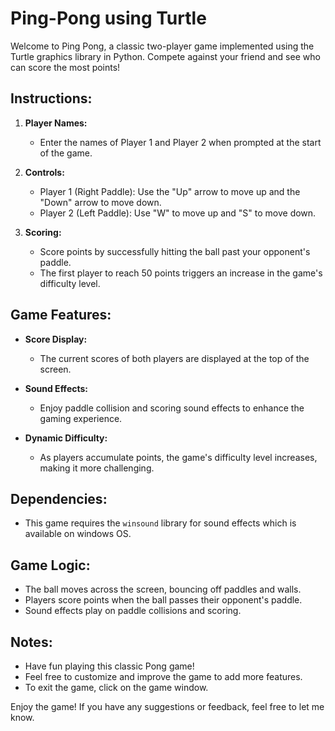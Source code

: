 # Ping-Pong using Turtle

Welcome to Ping Pong, a classic two-player game implemented using the Turtle graphics library in Python. Compete against your friend and see who can score the most points!

## Instructions:

1. **Player Names:**
   - Enter the names of Player 1 and Player 2 when prompted at the start of the game.

2. **Controls:**
   - Player 1 (Right Paddle): Use the "Up" arrow to move up and the "Down" arrow to move down.
   - Player 2 (Left Paddle): Use "W" to move up and "S" to move down.

3. **Scoring:**
   - Score points by successfully hitting the ball past your opponent's paddle.
   - The first player to reach 50 points triggers an increase in the game's difficulty level.

## Game Features:

- **Score Display:**
  - The current scores of both players are displayed at the top of the screen.

- **Sound Effects:**
  - Enjoy paddle collision and scoring sound effects to enhance the gaming experience.

- **Dynamic Difficulty:**
  - As players accumulate points, the game's difficulty level increases, making it more challenging.

## Dependencies:

- This game requires the `winsound` library for sound effects which is available on windows OS.

## Game Logic:

- The ball moves across the screen, bouncing off paddles and walls.
- Players score points when the ball passes their opponent's paddle.
- Sound effects play on paddle collisions and scoring.

## Notes:

- Have fun playing this classic Pong game!
- Feel free to customize and improve the game to add more features.
- To exit the game, click on the game window.

Enjoy the game! If you have any suggestions or feedback, feel free to let me know.
